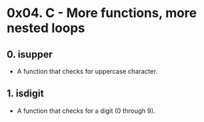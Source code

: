 # 0x04. C - More functions, more nested loops
## 0. isupper
* A function that checks for uppercase character.
## 1. isdigit
* A function that checks for a digit (0 through 9).
